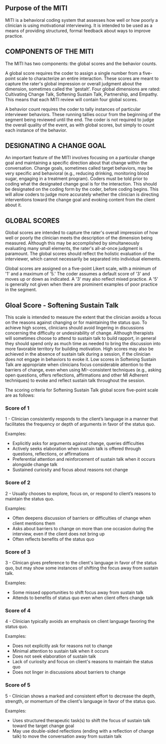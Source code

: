 <reference>

## Purpose of the MITI

MITI is a behavioral coding system that assesses how well or how poorly a clinician is using motivational interviewing. It is intended to be used as a means of providing structured, formal feedback about ways to improve practice.

## COMPONENTS OF THE MITI

The MITI has two components: the global scores and the behavior counts.

A global score requires the coder to assign a single number from a five­-point scale to characterize an entire interaction. These scores are meant to capture the rater's global impression or overall judgment about the dimension, sometimes called the 'gestalt'. Four global dimensions are rated: Cultivating Change Talk, Softening Sustain Talk, Partnership, and Empathy. This means that each MITI review will contain four global scores.

A behavior count requires the coder to tally instances of particular interviewer behaviors. These running tallies occur from the beginning of the segment being reviewed until the end. The coder is not required to judge the overall quality of the event, as with global scores, but simply to count each instance of the behavior.

## DESIGNATING A CHANGE GOAL

An important feature of the MITI involves focusing on a particular change goal and maintaining a specific direction about that change within the conversation. Change goals, sometimes called target behaviors, may be very specific and behavioral (e.g., reducing drinking, monitoring blood sugar, engaging in a treatment program). Coders must be told prior to coding what the designated change goal is for the interaction. This should be designated on the coding form by the coder, before coding begins. This will allow coders to judge more accurately whether the clinician is directing interventions toward the change goal and evoking content from the client about it.

## GLOBAL SCORES

Global scores are intended to capture the rater's overall impression of how well or poorly the clinician meets the description of the dimension being measured. Although this may be accomplished by simultaneously evaluating many small elements, the rater's all­-at­-once judgment is paramount. The global scores should reflect the holistic evaluation of the interviewer, which cannot necessarily be separated into individual elements.

Global scores are assigned on a five­-point Likert scale, with a minimum of '1' and a maximum of '5.' The coder assumes a default score of '3' and moves up or down as indicated. A '3' may also reflect mixed practice. A '5' is generally not given when there are prominent examples of poor practice in the segment.

## Gloal Score - Softening Sustain Talk

This scale is intended to measure the extent that the clinician avoids a focus on the reasons against changing or for maintaining the status quo. To achieve high scores, clinicians should avoid lingering in discussions concerning the difficulty or undesirability of change. Although therapists will sometimes choose to attend to sustain talk to build rapport, in general they should spend only as much time as needed to bring the discussion into more favorable territory for building motivation. High scores may also be achieved in the absence of sustain talk during a session, if the clinician does not engage in behaviors to evoke it. Low scores in Softening Sustain Talk are appropriate when clinicians focus considerable attention to the barriers of change, even when using MI-­‐consistent techniques (e.g., asking open questions, offers reflections, affirmations and other MI Adherent techniques) to evoke and reflect sustain talk throughout the session.

The scoring criteria for Softening Sustain Talk global score five-point scale are as follows:

### Score of 1

1 - Clinician consistently responds to the client’s language in a manner that facilitates the frequency or depth of arguments in favor of the status quo.

Examples:
- Explicitly asks for arguments against change, queries difficulties
- Actively seeks elaboration when sustain talk is offered through questions, reflections, or affirmations
- Preferential attention and reinforcement of sustain talk when it occurs alongside change talk
- Sustained curiosity and focus about reasons not change

### Score of 2

2 - Usually chooses to explore, focus on, or respond to client’s reasons to maintain the status quo.

Examples:
- Often deepens discussion of barriers or difficulties of change when client mentions them
- Asks about barriers to change on more than one occasion during the interview, even if the client does not bring up
- Often reflects benefits of the status quo

### Score of 3

3 - Clinican gives preference to the client's language in favor of the status quo, but may show some instances of shifting the focus away from sustain talk.

Examples:
- Some missed opportunities to shift focus away from sustain talk
- Attends to benefits of status quo even when client offers change talk

### Score of 4

4 - Clinician typically avoids an emphasis on client language favoring the status quo.

Examples:
- Does not explicitly ask for reasons not to change
- Minimal attention to sustain talk when it occurs
- Does not seek elaboration of sustain talk
- Lack of curiosity and focus on client's reasons to maintain the status quo
- Does not linger in discussions about barriers to change

### Score of 5

5 - Clinician shows a marked and consistent effort to decrease the depth, strength, or momentum of the client's language in favor of the status quo.

Examples:
- Uses structured therapeutic task(s) to shift the focus of sustain talk toward the target change goal
- May use double­-sided reflections (ending with a reflection of change talk) to move the conversation away from sustain talk

</reference>